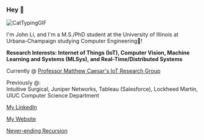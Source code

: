 ### Hey 🌇

![CatTypingGIF](https://user-images.githubusercontent.com/59215442/189495398-c3f8f933-eb90-4083-a4d5-ad47266888f5.gif)

I'm John Li, and I'm a M.S./PhD student at the University of Illinois at Urbana-Champaign studying Computer Engineering🌠!

**Research Interests: Internet of Things (IoT), Computer Vision, Machine Learning and Systems (MLSys), and Real-Time/Distributed Systems**

Currently @ [Professor Matthew Caesar's IoT Research Group](https://iot.cs.illinois.edu/welcome/)

Previously @:
<br>
Intuitive Surgical, Juniper Networks, Tableau (Salesforce), Lockheed Martin, UIUC Computer Science Department

[My LinkedIn](https://www.linkedin.com/in/johnli2023/)

[My Website](https://johnli25.github.io/)

[Never-ending Recursion](https://github.com/johnli25)

<!--
**johnli25/johnli25** is a ✨ _special_ ✨ repository because its `README.md` (this file) appears on your GitHub profile.

Here are some ideas to get you started:

- 🔭 I’m currently working on ...
- 🌱 I’m currently learning ...
- 👯 I’m looking to collaborate on ...
- 🤔 I’m looking for help with ...
- 💬 Ask me about ...
- 📫 How to reach me: ...
- 😄 Pronouns: ...
- ⚡ Fun fact: ...
-->
